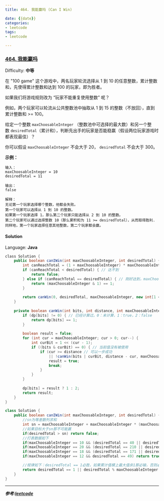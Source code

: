 ```yaml
---
title: 464. 我能赢吗 (Can I Win)

date: {{date}}
categories:
- leetcode
tags:
- leetcode

---
```

### [464\. 我能赢吗](https://leetcode-cn.com/problems/can-i-win/)

Difficulty: **中等**


在 "100 game" 这个游戏中，两名玩家轮流选择从 1 到 10 的任意整数，累计整数和，先使得累计整数和达到 100 的玩家，即为胜者。

如果我们将游戏规则改为 “玩家不能重复使用整数” 呢？

例如，两个玩家可以轮流从公共整数池中抽取从 1 到 15 的整数（不放回），直到累计整数和 >= 100。

给定一个整数 `maxChoosableInteger` （整数池中可选择的最大数）和另一个整数 `desiredTotal`（累计和），判断先出手的玩家是否能稳赢（假设两位玩家游戏时都表现最佳）？

你可以假设 `maxChoosableInteger` 不会大于 20， `desiredTotal` 不会大于 300。

**示例：**

```
输入：
maxChoosableInteger = 10
desiredTotal = 11

输出：
false

解释：
无论第一个玩家选择哪个整数，他都会失败。
第一个玩家可以选择从 1 到 10 的整数。
如果第一个玩家选择 1，那么第二个玩家只能选择从 2 到 10 的整数。
第二个玩家可以通过选择整数 10（那么累积和为 11 >= desiredTotal），从而取得胜利.
同样地，第一个玩家选择任意其他整数，第二个玩家都会赢。
```


#### Solution

Language: **Java**

```java
​class Solution {
    public boolean canIWin(int maxChoosableInteger, int desiredTotal) {
        int canReachTotal = (1 + maxChoosableInteger) * maxChoosableInteger / 2;
        if (canReachTotal < desiredTotal) { // 达不到
            return false;
        } else if (canReachTotal == desiredTotal) { // 刚好达到，maxChoosableInteger奇数赢
            return (maxChoosableInteger & 1) == 1;
        }
        
        return canWin(0, desiredTotal, maxChoosableInteger, new int[1 << maxChoosableInteger]);
    }
    
    private boolean canWin(int bits, int distance, int maxChoosableInteger, int[] dp) {
        if (dp[bits] != 0) { // 已经计算过。0：未计算，1：true，2：false
            return dp[bits] == 1;
        }
        
        boolean result = false;
        for (int cur = maxChoosableInteger; cur > 0; cur--) {
            int curBit = 1 << (cur - 1);
            if ((bits & curBit) == 0) { // 当前值没有被使用
                if (cur >= distance // 可以一步成功
                    || !canWin(bits | curBit, distance - cur, maxChoosableInteger, dp)) { // 如果能找到一步让对方无法赢
                    result = true;
                    break;
                }
            }
        }
        
        dp[bits] = result ? 1 : 2;
        return result;
    }
}
```

```java
class Solution {
    public boolean canIWin(int maxChoosableInteger, int desiredTotal) {
        //sn为等差数列求和
        int sn = maxChoosableInteger + maxChoosableInteger * (maxChoosableInteger - 1) / 2;
        //如果目标大于sn那不可能赢
        if(desiredTotal > sn) return false;
        //打表数据如下
        if(maxChoosableInteger == 10 && (desiredTotal == 40 || desiredTotal == 54)) return false;
        if(maxChoosableInteger == 20 && (desiredTotal == 210 || desiredTotal == 209)) return false;
        if(maxChoosableInteger == 18 && (desiredTotal == 171 || desiredTotal == 172)) return false;
        if(maxChoosableInteger == 12 && desiredTotal == 49) return true;

        //规律如下：desiredTotal == 1必胜，如果累计值模上最大值余1那必输，否则必胜。（但不一定成立，反例如上打表数据）
        return desiredTotal == 1 || desiredTotal % maxChoosableInteger != 1;
    }
}
```

---
***参考:[leetcode](https://leetcode-cn.com/problems/can-i-win/submissions/)***
